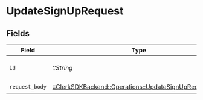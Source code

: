# UpdateSignUpRequest


## Fields

| Field                                                                                                        | Type                                                                                                         | Required                                                                                                     | Description                                                                                                  |
| ------------------------------------------------------------------------------------------------------------ | ------------------------------------------------------------------------------------------------------------ | ------------------------------------------------------------------------------------------------------------ | ------------------------------------------------------------------------------------------------------------ |
| `id`                                                                                                         | *::String*                                                                                                   | :heavy_check_mark:                                                                                           | The ID of the sign-up to update                                                                              |
| `request_body`                                                                                               | [::ClerkSDKBackend::Operations::UpdateSignUpRequestBody](../../models/operations/updatesignuprequestbody.md) | :heavy_check_mark:                                                                                           | N/A                                                                                                          |
